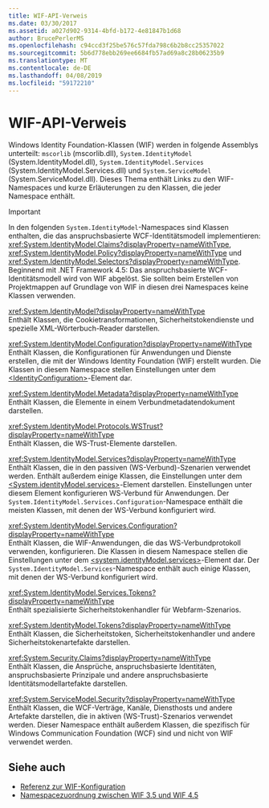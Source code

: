 ```yaml
---
title: WIF-API-Verweis
ms.date: 03/30/2017
ms.assetid: a027d902-9314-4bfd-b172-4e81847b1d68
author: BrucePerlerMS
ms.openlocfilehash: c94ccd3f25be576c57fda798c6b2b8cc25357022
ms.sourcegitcommit: 5b6d778ebb269ee6684fb57ad69a8c28b06235b9
ms.translationtype: MT
ms.contentlocale: de-DE
ms.lasthandoff: 04/08/2019
ms.locfileid: "59172210"
---
```

# <a name="wif-api-reference"></a>WIF-API-Verweis
Windows Identity Foundation-Klassen (WIF) werden in folgende Assemblys unterteilt: `mscorlib` (mscorlib.dll), `System.IdentityModel` (System.IdentityModel.dll), `System.IdentityModel.Services` (System.IdentityModel.Services.dll) und `System.ServiceModel` (System.ServiceModel.dll). Dieses Thema enthält Links zu den WIF-Namespaces und kurze Erläuterungen zu den Klassen, die jeder Namespace enthält.  
  
> [!IMPORTANT]
>  In den folgenden `System.IdentityModel`-Namespaces sind Klassen enthalten, die das anspruchsbasierte WCF-Identitätsmodell implementieren: <xref:System.IdentityModel.Claims?displayProperty=nameWithType>, <xref:System.IdentityModel.Policy?displayProperty=nameWithType> und <xref:System.IdentityModel.Selectors?displayProperty=nameWithType>. Beginnend mit .NET Framework 4.5: Das anspruchsbasierte WCF-Identitätsmodell wird von WIF abgelöst. Sie sollten beim Erstellen von Projektmappen auf Grundlage von WIF in diesen drei Namespaces keine Klassen verwenden.  
  
 <xref:System.IdentityModel?displayProperty=nameWithType>  
 Enthält Klassen, die Cookietransformationen, Sicherheitstokendienste und spezielle XML-Wörterbuch-Reader darstellen.  
  
 <xref:System.IdentityModel.Configuration?displayProperty=nameWithType>  
 Enthält Klassen, die Konfigurationen für Anwendungen und Dienste erstellen, die mit der Windows Identity Foundation (WIF) erstellt wurden. Die Klassen in diesem Namespace stellen Einstellungen unter dem [\<IdentityConfiguration>](../../../docs/framework/configure-apps/file-schema/windows-identity-foundation/identityconfiguration.md)-Element dar.  
  
 <xref:System.IdentityModel.Metadata?displayProperty=nameWithType>  
 Enthält Klassen, die Elemente in einem Verbundmetadatendokument darstellen.  
  
 <xref:System.IdentityModel.Protocols.WSTrust?displayProperty=nameWithType>  
 Enthält Klassen, die WS-Trust-Elemente darstellen.  
  
 <xref:System.IdentityModel.Services?displayProperty=nameWithType>  
 Enthält Klassen, die in den passiven (WS-Verbund)-Szenarien verwendet werden. Enthält außerdem einige Klassen, die Einstellungen unter dem [\<System.identityModel.services>](../../../docs/framework/configure-apps/file-schema/windows-identity-foundation/system-identitymodel-services.md)-Element darstellen. Einstellungen unter diesem Element konfigurieren WS-Verbund für Anwendungen. Der `System.IdentityModel.Services.Configuration`-Namespace enthält die meisten Klassen, mit denen der WS-Verbund konfiguriert wird.  
  
 <xref:System.IdentityModel.Services.Configuration?displayProperty=nameWithType>  
 Enthält Klassen, die WIF-Anwendungen, die das WS-Verbundprotokoll verwenden, konfigurieren. Die Klassen in diesem Namespace stellen die Einstellungen unter dem [\<system.identityModel.services>](../../../docs/framework/configure-apps/file-schema/windows-identity-foundation/system-identitymodel-services.md)-Element dar. Der `System.IdentityModel.Services`-Namespace enthält auch einige Klassen, mit denen der WS-Verbund konfiguriert wird.  
  
 <xref:System.IdentityModel.Services.Tokens?displayProperty=nameWithType>  
 Enthält spezialisierte Sicherheitstokenhandler für Webfarm-Szenarios.  
  
 <xref:System.IdentityModel.Tokens?displayProperty=nameWithType>  
 Enthält Klassen, die Sicherheitstoken, Sicherheitstokenhandler und andere Sicherheitstokenartefakte darstellen.  
  
 <xref:System.Security.Claims?displayProperty=nameWithType>  
 Enthält Klassen, die Ansprüche, anspruchsbasierte Identitäten, anspruchsbasierte Prinzipale und andere anspruchsbasierte Identitätsmodellartefakte darstellen.  
  
 <xref:System.ServiceModel.Security?displayProperty=nameWithType>  
 Enthält Klassen, die WCF-Verträge, Kanäle, Diensthosts und andere Artefakte darstellen, die in aktiven (WS-Trust)-Szenarios verwendet werden. Dieser Namespace enthält außerdem Klassen, die spezifisch für Windows Communication Foundation (WCF) sind und nicht von WIF verwendet werden.  
  
## <a name="see-also"></a>Siehe auch

- [Referenz zur WIF-Konfiguration](../../../docs/framework/security/wif-configuration-reference.md)
- [Namespacezuordnung zwischen WIF 3.5 und WIF 4.5](../../../docs/framework/security/namespace-mapping-between-wif-3-5-and-wif-4-5.md)
